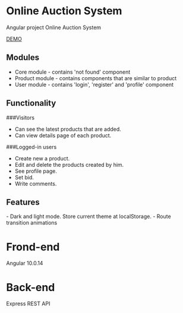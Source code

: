 # Online Auction System
Angular project Online Auction System

[DEMO](http://auction.sharkdev.eu)

<h2>Modules</h2>

- Core module - contains 'not found' component 
- Product module - contains components that are similar to product
- User module - contains 'login', 'register' and 'profile' component 

<h2>Functionality</h2>

###Visitors
- Can see the latest products that are added. 
- Can view details page of each product.

###Logged-in users
- Create new a product.
- Edit and delete the products created by him.
- See profile page. 
- Set bid. 
- Write comments.

<h2>Features</h2>
- Dark and light mode. Store current theme at localStorage.
- Route transition animations

# Frond-end
Angular 10.0.14

# Back-end
Express REST API
                                                                                                                        
